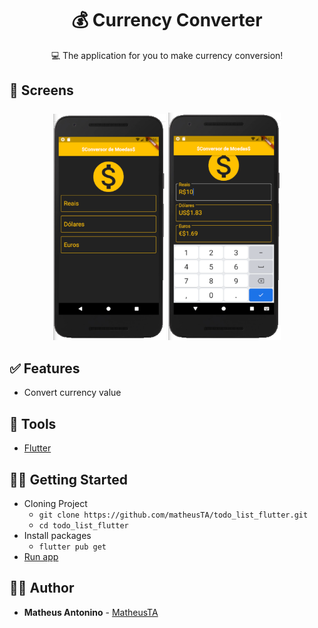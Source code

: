 <h1 align="center">
  <strong>💰 Currency Converter</strong>
</h1> 

<p align="center">
💻 The application for you to make currency conversion!
</p> 

## 🎨 Screens

<h3 align="center">
  <img alt="Flutter App" 
    src="https://github.com/matheusTA/currency_converter_flutter/blob/master/screens_shots/Capturar.PNG?raw=true" width="180px"/>
  <img alt="Flutter app" 
    src="https://github.com/matheusTA/currency_converter_flutter/blob/master/screens_shots/Capturar-1.PNG?raw=true" width="180px"/>
</h3>

## ✅ Features
   - Convert currency value

## 🧰 Tools

- [Flutter](https://flutter.dev/docs)

## 👩‍🏫 Getting Started

- Cloning Project
  - `git clone https://github.com/matheusTA/todo_list_flutter.git`
  - `cd todo_list_flutter`
- Install packages
  - `flutter pub get`
- [Run app](https://flutter.dev/docs/get-started/test-drive?tab=terminal)
 
## 🙋‍♂️ Author

* **Matheus Antonino** - [MatheusTA](https://github.com/matheusTA)
